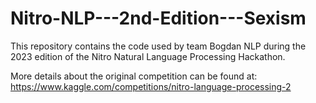 # Nitro-NLP---2nd-Edition---Sexism

This repository contains the code used by team Bogdan NLP during the 2023 edition of the Nitro Natural Language Processing Hackathon.

More details about the original competition can be found at: https://www.kaggle.com/competitions/nitro-language-processing-2
